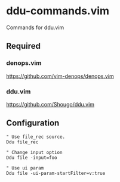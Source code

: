 # ddu-commands.vim

Commands for ddu.vim


## Required

### denops.vim

https://github.com/vim-denops/denops.vim


### ddu.vim

https://github.com/Shougo/ddu.vim


## Configuration

```vim
" Use file_rec source.
Ddu file_rec

" Change input option
Ddu file -input=foo

" Use ui param
Ddu file -ui-param-startFilter=v:true
```
